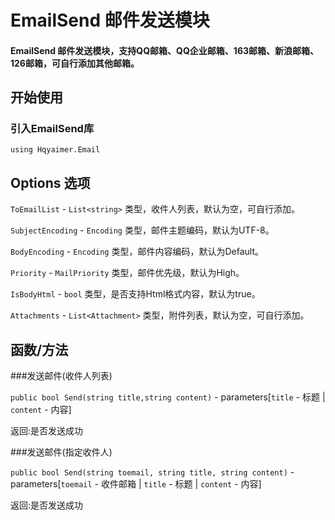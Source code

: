 EmailSend 邮件发送模块
===========================

#### EmailSend 邮件发送模块，支持QQ邮箱、QQ企业邮箱、163邮箱、新浪邮箱、126邮箱，可自行添加其他邮箱。

开始使用
-------

### 引入EmailSend库

`using Hqyaimer.Email`

Options 选项
----

`ToEmailList` - `List<string>` 类型，收件人列表，默认为空，可自行添加。

`SubjectEncoding` - `Encoding` 类型，邮件主题编码，默认为UTF-8。

`BodyEncoding` - `Encoding` 类型，邮件内容编码，默认为Default。

`Priority` - `MailPriority` 类型，邮件优先级，默认为High。

`IsBodyHtml` - `bool` 类型，是否支持Html格式内容，默认为true。

`Attachments` - `List<Attachment>` 类型，附件列表，默认为空，可自行添加。

函数/方法
----

###发送邮件(收件人列表)

`public bool Send(string title,string content)` - parameters[`title` - 标题 | `content` - 内容]

返回:是否发送成功

###发送邮件(指定收件人)

`public bool Send(string toemail, string title, string content)` - parameters[`toemail` - 收件邮箱 | `title` - 标题 | `content` - 内容]

返回:是否发送成功